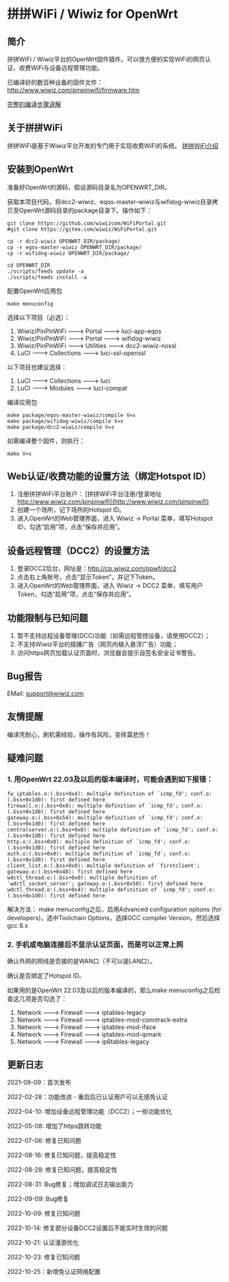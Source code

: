 # 拼拼WiFi / Wiwiz for OpenWrt

## 简介
拼拼WiFi / Wiwiz平台的OpenWrt固件插件。可以很方便的实现WiFi的网页认证、收费WiFi与设备远程管理功能。

已编译好的数百种设备的固件文件：http://www.wiwiz.com/pinpinwifi/firmware.htm

[完整的编译步骤讲解](https://mp.weixin.qq.com/s/uT_BqWSt5mqIdh3stK7CwA)

## 关于拼拼WiFi
拼拼WiFi是基于Wiwiz平台开发的专门用于实现收费WiFi的系统。
[拼拼WiFi介绍](http://www.wiwiz.com/pinpinwifi/#docs)

## 安装到OpenWrt
准备好OpenWrt的源码，假设源码目录名为OPENWRT_DIR。

获取本项目代码，将dcc2-wiwiz、eqos-master-wiwiz与wifidog-wiwiz目录拷贝至OpenWrt源码目录的package目录下。操作如下：

```
git clone https://github.com/wiwizcom/WiFiPortal.git
#git clone https://gitee.com/wiwiz/WiFiPortal.git

cp -r dcc2-wiwiz OPENWRT_DIR/package/
cp -r eqos-master-wiwiz OPENWRT_DIR/package/
cp -r wifidog-wiwiz OPENWRT_DIR/package/

cd OPENWRT_DIR
./scripts/feeds update -a
./scripts/feeds install -a
```

配置OpenWrt应用包
```
make menuconfig
```

选择以下项目（必选）：

1. Wiwiz/PinPinWiFi  --->  Portal  ---> luci-app-eqos
2. Wiwiz/PinPinWiFi  --->  Portal  ---> wifidog-wiwiz
3. Wiwiz/PinPinWiFi  --->  Utilities  ---> dcc2-wiwiz-nossl
4. LuCI ---> Collections  ---> luci-ssl-openssl


以下项目也建议选择：

1. LuCI ---> Collections  ---> luci
2. LuCI ---> Modules ---> luci-compat


编译应用包
```
make package/eqos-master-wiwiz/compile V=s
make package/wifidog-wiwiz/compile V=s
make package/dcc2-wiwiz/compile V=s
```

如需编译整个固件，则执行：
```
make V=s
```

## Web认证/收费功能的设置方法（绑定Hotspot ID）
1. 注册拼拼WiFi平台账户：
[拼拼WiFi平台注册/登录地址 http://www.wiwiz.com/pinpinwifi](http://www.wiwiz.com/pinpinwifi)
2. 创建一个场所，记下场所的Hotspot ID。
3. 进入OpenWrt的Web管理界面，进入 Wiwiz -> Portal 菜单，填写Hotspot ID，勾选“启用”项，点击“保存并应用”。

## 设备远程管理（DCC2）的设置方法
1. 登录DCC2后台，网址是：http://cp.wiwiz.com/ppwf/dcc2
2. 点击右上角账号，点击“显示Token”，并记下Token。
3. 进入OpenWrt的Web管理界面，进入 Wiwiz -> DCC2 菜单，填写用户Token，勾选“启用”项，点击“保存并应用”。

## 功能限制与已知问题
1. 暂不支持远程设备管理(DCC)功能（如需远程管控设备，请使用DCC2）；
2. 不支持Wiwiz平台的插播广告（网页内植入悬浮广告）功能；
3. 访问https网页加载认证页面时，浏览器会提示自签名安全证书警告。

## Bug报告
EMail: support@wiwiz.com

## 友情提醒
编译凭耐心，刷机需经验，操作有风险，变砖莫悲伤！

## 疑难问题
### 1. 用OpenWrt 22.03及以后的版本编译时，可能会遇到如下报错：
```
fw_iptables.o:(.bss+0x4): multiple definition of `icmp_fd'; conf.o:(.bss+0x1d0): first defined here
firewall.o:(.bss+0x0): multiple definition of `icmp_fd'; conf.o:(.bss+0x1d0): first defined here
gateway.o:(.bss+0x54): multiple definition of `icmp_fd'; conf.o:(.bss+0x1d0): first defined here
centralserver.o:(.bss+0x0): multiple definition of `icmp_fd'; conf.o:(.bss+0x1d0): first defined here
http.o:(.bss+0x0): multiple definition of `icmp_fd'; conf.o:(.bss+0x1d0): first defined here
auth.o:(.bss+0x0): multiple definition of `icmp_fd'; conf.o:(.bss+0x1d0): first defined here
client_list.o:(.bss+0x0): multiple definition of `firstclient'; gateway.o:(.bss+0x48): first defined here
wdctl_thread.o:(.bss+0x0): multiple definition of `wdctl_socket_server'; gateway.o:(.bss+0x50): first defined here
wdctl_thread.o:(.bss+0x4): multiple definition of `icmp_fd'; conf.o:(.bss+0x1d0): first defined here
```
解决方法：
make menuconfig之后，启用Advanced configuration options (for developers)，选中Toolchain Options，选择GCC compiler Version，然后选择gcc 8.x

### 2. 手机或电脑连接后不显示认证页面，而是可以正常上网
确认外网的网线是否接的是WAN口（不可以是LAN口）。

确认是否绑定了Hotspot ID。

如果用的是OpenWrt 22.03及以后的版本编译的，那么make menuconfig之后检查这几项是否勾选了：
1. Network  --->  Firewall  --->  iptables-legacy
2. Network  --->  Firewall  --->  iptables-mod-conntrack-extra
3. Network  --->  Firewall  --->  iptables-mod-iface
4. Network  --->  Firewall  --->  iptables-mod-ipmark
6. Network  --->  Firewall  --->  ip6tables-legacy

## 更新日志
2021-09-09：首次发布

2022-02-28：功能改进 - 重启后已认证用户可以无感免认证

2022-04-10: 增加设备远程管理功能（DCC2）；一些功能优化

2022-05-08: 增加了https跳转功能

2022-07-06: 修复已知问题

2022-08-16: 修复已知问题，提高稳定性

2022-08-28: 修复已知问题，提高稳定性

2022-08-31: Bug修复；增加调试日志输出能力

2022-09-09: Bug修复

2022-10-09: 修复已知问题

2022-10-14: 修复部分设备DCC2设置后不能实时生效的问题

2022-10-21: 认证漫游优化 

2022-10-23: 修复已知问题

2022-10-25：新增免认证网络配置
